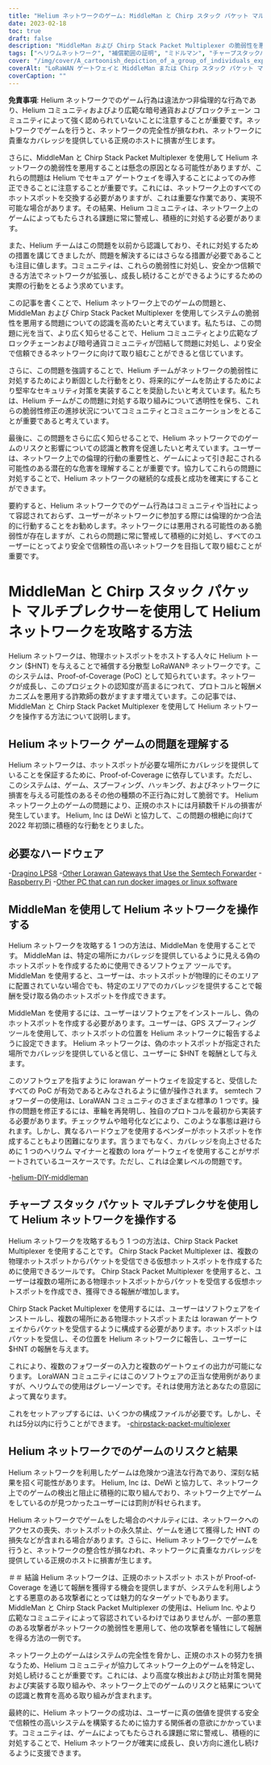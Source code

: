 ```yaml
---
title: "Helium ネットワークのゲーム: MiddleMan と Chirp スタック パケット マルチプレクサによる脆弱性の悪用"
date: 2023-02-18
toc: true
draft: false
description: "MiddleMan および Chirp Stack Packet Multiplexer の脆弱性を悪用して Helium ネットワークを攻略する方法と、そのリスクと結果について学びます。"
tags: ["ヘリウムネットワーク", "補償範囲の証明", "ミドルマン", "チャープスタックパケットマルチプレクサ", "ゲーム", "脆弱性の悪用", "LoRaWANネットワーク", "暗号通貨", "ブロックチェーン", "分散型ネットワーク", "ホットスポット", "スプーフィング", "不正行為", "違法行為", "罰則", "ネットワークの完全性", "報酬", "悪意のある俳優", "ネットワークセキュリティー", "正規のホスト"]
cover: "/img/cover/A_cartoonish_depiction_of_a_group_of_individuals_exploiting.png"
coverAlt: "LoRaWAN ゲートウェイと MiddleMan または Chirp スタック パケット マルチプレクサの画像を背景に、ヘリウム風船を悪用する個人のグループを漫画風に描いたもの。"
coverCaption: ""
---
```


**免責事項**:
Helium ネットワークでのゲーム行為は違法かつ非倫理的な行為であり、Helium コミュニティおよびより広範な暗号通貨およびブロックチェーン コミュニティによって強く認められていないことに注意することが重要です。ネットワークでゲームを行うと、ネットワークの完全性が損なわれ、ネットワークに貴重なカバレッジを提供している正規のホストに損害が生じます。

さらに、MiddleMan と Chirp Stack Packet Multiplexer を使用して Helium ネットワークの脆弱性を悪用することは懸念の原因となる可能性がありますが、これらの問題は Helium でセキュア ゲートウェイを導入することによってのみ修正できることに注意することが重要です。これには、ネットワーク上のすべてのホットスポットを交換する必要がありますが、これは重要な作業であり、実現不可能な場合があります。その結果、Helium コミュニティは、ネットワーク上のゲームによってもたらされる課題に常に警戒し、積極的に対処する必要があります。

また、Helium チームはこの問題を以前から認識しており、それに対処するための措置を講じてきましたが、問題を解決するにはさらなる措置が必要であることも注目に値します。コミュニティは、これらの脆弱性に対処し、安全かつ信頼できる方法でネットワークが拡張し、成長し続けることができるようにするための実際の行動をとるよう求めています。

この記事を書くことで、Helium ネットワーク上でのゲームの問題と、MiddleMan および Chirp Stack Packet Multiplexer を使用してシステムの脆弱性を悪用する問題についての認識を高めたいと考えています。私たちは、この問題に光を当て、より広く知らせることで、Helium コミュニティとより広範なブロックチェーンおよび暗号通貨コミュニティが団結して問題に対処し、より安全で信頼できるネットワークに向けて取り組むことができると信じています。

さらに、この問題を強調することで、Helium チームがネットワークの脆弱性に対処するためにより断固とした行動をとり、将来的にゲームを防止するためにより堅牢なセキュリティ対策を実装することを奨励したいと考えています。私たちは、Helium チームがこの問題に対処する取り組みについて透明性を保ち、これらの脆弱性修正の進捗状況についてコミュニティとコミュニケーションをとることが重要であると考えています。

最後に、この問題をさらに広く知らせることで、Helium ネットワークでのゲームのリスクと影響についての認識と教育を促進したいと考えています。ユーザーは、ネットワーク上での倫理的行動の重要性と、ゲームによって引き起こされる可能性のある潜在的な危害を理解することが重要です。協力してこれらの問題に対処することで、Helium ネットワークの継続的な成長と成功を確実にすることができます。

要約すると、Helium ネットワークでのゲーム行為はコミュニティや当社によって容認されておらず、ユーザーがネットワークに参加する際には倫理的かつ合法的に行動することをお勧めします。ネットワークには悪用される可能性のある脆弱性が存在しますが、これらの問題に常に警戒して積極的に対処し、すべてのユーザーにとってより安全で信頼性の高いネットワークを目指して取り組むことが重要です。

# MiddleMan と Chirp スタック パケット マルチプレクサーを使用して Helium ネットワークを攻略する方法
Helium ネットワークは、物理ホットスポットをホストする人々に Helium トークン ($HNT) を与えることで補償する分散型 LoRaWAN® ネットワークです。このシステムは、Proof-of-Coverage (PoC) として知られています。ネットワークが成長し、このプロジェクトの認知度が高まるにつれて、プロトコルと報酬メカニズムを悪用する詐欺師の数がますます増えています。この記事では、MiddleMan と Chirp Stack Packet Multiplexer を使用して Helium ネットワークを操作する方法について説明します。

## Helium ネットワーク ゲームの問題を理解する
Helium ネットワークは、ホットスポットが必要な場所にカバレッジを提供していることを保証するために、Proof-of-Coverage に依存しています。ただし、このシステムは、ゲーム、スプーフィング、ハッキング、およびネットワークに損害を与える可能性のあるその他の種類の不正行為に対して脆弱です。 Helium ネットワーク上のゲームの問題により、正規のホストには月額数千ドルの損害が発生しています。 Helium, Inc は DeWi と協力して、この問題の根絶に向けて 2022 年初頭に積極的な行動をとりました。

## 必要なハードウェア
-[Dragino LPS8](https://www.ebay.com/sch/i.html?_nkw=dragino+lps8)
-[Other Lorawan Gateways that Use the Semtech Forwarder](https://amzn.to/41bcskb)
-[Raspberry Pi](https://amzn.to/3KjFCYp)
-[Other PC that can run docker images or linux software](https://amzn.to/3YkFhcj)

## MiddleMan を使用して Helium ネットワークを操作する
Helium ネットワークを攻略する 1 つの方法は、MiddleMan を使用することです。 MiddleMan は、特定の場所にカバレッジを提供しているように見える偽のホットスポットを作成するために使用できるソフトウェア ツールです。 MiddleMan を使用すると、ユーザーは、ホットスポットが物理的にそのエリアに配置されていない場合でも、特定のエリアでのカバレッジを提供することで報酬を受け取る偽のホットスポットを作成できます。

MiddleMan を使用するには、ユーザーはソフトウェアをインストールし、偽のホットスポットを作成する必要があります。ユーザーは、GPS スプーフィング ツールを使用して、ホットスポットの位置を Helium ネットワークに報告するように設定できます。 Helium ネットワークは、偽のホットスポットが指定された場所でカバレッジを提供していると信じ、ユーザーに $HNT を報酬として与えます。

このソフトウェアを指すように lorawan ゲートウェイを設定すると、受信したすべての PoC が有効であるとみなされるように値が操作されます。 semtech フォワーダーの使用は、LoraWAN コミュニティのさまざまな標準の 1 つです。操作の問題を修正するには、車輪を再発明し、独自のプロトコルを最初から実装する必要があります。チェックサムや暗号化などにより、このような事態は避けられます。しかし、異なるハードウェアを使用するベンダーがホットスポットを作成することもより困難になります。言うまでもなく、カバレッジを向上させるために 1 つのヘリウム マイナーと複数の lora ゲートウェイを使用することがサポートされているユースケースです。ただし、これは企業レベルの問題です。

 -[helium-DIY-middleman](https://github.com/curiousfokker/helium-DIY-middleman)

## チャープ スタック パケット マルチプレクサを使用して Helium ネットワークを操作する
Helium ネットワークを攻略するもう 1 つの方法は、Chirp Stack Packet Multiplexer を使用することです。 Chirp Stack Packet Multiplexer は、複数の物理ホットスポットからパケットを受信できる仮想ホットスポットを作成するために使用できるツールです。 Chirp Stack Packet Multiplexer を使用すると、ユーザーは複数の場所にある物理ホットスポットからパケットを受信する仮想ホットスポットを作成でき、獲得できる報酬が増加します。

Chirp Stack Packet Multiplexer を使用するには、ユーザーはソフトウェアをインストールし、複数の場所にある物理ホットスポットまたは lorawan ゲートウェイからパケットを受信するように構成する必要があります。ホットスポットはパケットを受信し、その位置を Helium ネットワークに報告し、ユーザーに $HNT の報酬を与えます。

これにより、複数のフォワーダーの入力と複数のゲートウェイの出力が可能になります。 LoraWAN コミュニティにはこのソフトウェアの正当な使用例がありますが、ヘリウムでの使用はグレーゾーンです。それは使用方法とあなたの意図によって異なります。

これをセットアップするには、いくつかの構成ファイルが必要です。しかし、それは5分以内に行うことができます。
-[chirpstack-packet-multiplexer](https://github.com/brocaar/chirpstack-packet-multiplexer)


## Helium ネットワークでのゲームのリスクと結果
Helium ネットワークを利用したゲームは危険かつ違法な行為であり、深刻な結果を招く可能性があります。 Helium, Inc は、DeWi と協力して、ネットワーク上でのゲームの検出と阻止に積極的に取り組んでおり、ネットワーク上でゲームをしているのが見つかったユーザーには罰則が科せられます。

Helium ネットワークでゲームをした場合のペナルティには、ネットワークへのアクセスの喪失、ホットスポットの永久禁止、ゲームを通じて獲得した HNT の損失などが含まれる場合があります。さらに、Helium ネットワークでゲームを行うと、ネットワークの整合性が損なわれ、ネットワークに貴重なカバレッジを提供している正規のホストに損害が生じます。

＃＃ 結論
Helium ネットワークは、正規のホットスポット ホストが Proof-of-Coverage を通じて報酬を獲得する機会を提供しますが、システムを利用しようとする悪意のある攻撃者にとっては魅力的なターゲットでもあります。 MiddleMan と Chirp Stack Packet Multiplexer の使用は、Helium Inc. やより広範なコミュニティによって容認されているわけではありませんが、一部の悪意のある攻撃者がネットワークの脆弱性を悪用して、他の攻撃者を犠牲にして報酬を得る方法の一例です。

ネットワーク上のゲームはシステムの完全性を脅かし、正規のホストの努力を損なうため、Helium コミュニティが協力してネットワーク上のゲームを特定し、対処し続けることが重要です。これには、より高度な検出および防止対策を開発および実装する取り組みや、ネットワーク上でのゲームのリスクと結果についての認識と教育を高める取り組みが含まれます。

最終的に、Helium ネットワークの成功は、ユーザーに真の価値を提供する安全で信頼性の高いシステムを構築するために協力する関係者の意欲にかかっています。コミュニティは、ゲームによってもたらされる課題に常に警戒し、積極的に対処することで、Helium ネットワークが確実に成長し、良い方向に進化し続けるように支援できます。